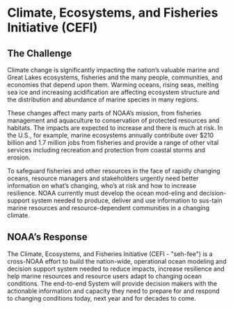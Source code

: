 # Climate, Ecosystems, and Fisheries Initiative (CEFI)

## The Challenge
Climate change is significantly impacting the nation’s valuable marine and Great Lakes ecosystems, fisheries and the many people, communities, and economies that depend upon them. Warming oceans, rising seas, melting sea ice and increasing acidification are affecting ecosystem structure and the distribution and abundance of marine species in many regions.

These changes affect many parts of NOAA’s mission, from fisheries management and aquaculture to conservation of protected resources and habitats. The impacts are expected to increase and there is much at risk. In the U.S., for example, marine ecosystems annually contribute over $210 billion and 1.7 million jobs from fisheries and provide a range of other vital services including recreation and protection from coastal storms and erosion.

To safeguard fisheries and other resources in the face of rapidly changing oceans, resource managers and stakeholders urgently need better information on what’s changing, who’s at risk and how to increase resilience. NOAA currently must develop the ocean mod-eling and decision-support system needed to produce, deliver and use information to sus-tain marine resources and resource-dependent communities in a changing climate.

## NOAA’s Response
The Climate, Ecosystems, and Fisheries Initiative (CEFI - "seh-fee") is a cross-NOAA effort to build the nation-wide, operational ocean modeling and decision support system needed to reduce impacts, increase resilience and help marine resources and resource users adapt to changing ocean conditions. The end-to-end System will provide decision makers with the actionable information and capacity they need to prepare for and respond to changing conditions today, next year and for decades to come.